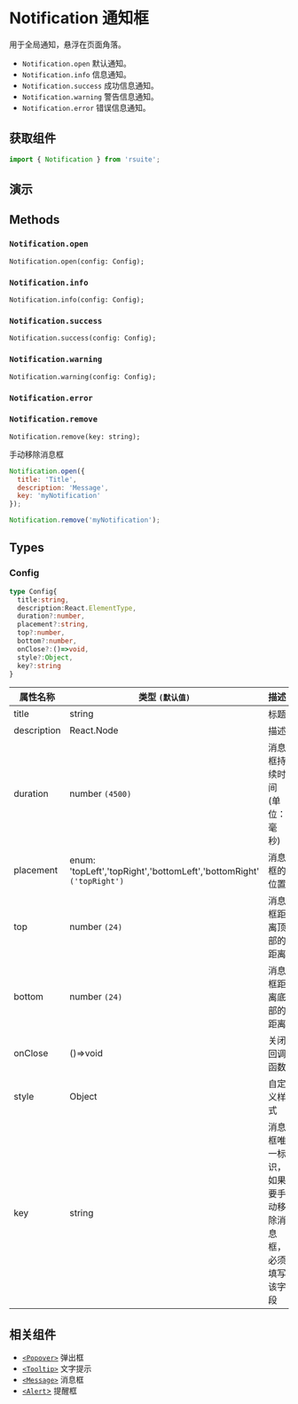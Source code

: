 # Notification 通知框 

用于全局通知，悬浮在页面角落。

* `Notification.open` 默认通知。
* `Notification.info` 信息通知。
* `Notification.success` 成功信息通知。
* `Notification.warning` 警告信息通知。
* `Notification.error` 错误信息通知。

## 获取组件

```js
import { Notification } from 'rsuite';
```

## 演示

<!--{demo}-->

## Methods

### `Notification.open`

```
Notification.open(config: Config);
```

### `Notification.info`

```
Notification.info(config: Config);
```

### `Notification.success`

```
Notification.success(config: Config);
```

### `Notification.warning`

```
Notification.warning(config: Config);
```

### `Notification.error`

### `Notification.remove`

```
Notification.remove(key: string);
```

手动移除消息框

```js
Notification.open({
  title: 'Title',
  description: 'Message',
  key: 'myNotification'
});

Notification.remove('myNotification');
```

## Types

### Config

```typescript
type Config{
  title:string,
  description:React.ElementType,
  duration?:number,
  placement?:string,
  top?:number,
  bottom?:number,
  onClose?:()=>void,
  style?:Object,
  key?:string
}
```

| 属性名称    | 类型 `(默认值)`                                                      | 描述                                                 |
| ----------- | -------------------------------------------------------------------- | ---------------------------------------------------- |
| title       | string                                                               | 标题                                                 |
| description | React.Node                                                           | 描述                                                 |
| duration    | number `(4500)`                                                      | 消息框持续时间 (单位：毫秒)                          |
| placement   | enum: 'topLeft','topRight','bottomLeft','bottomRight' `('topRight')` | 消息框的位置                                         |
| top         | number `(24)`                                                        | 消息框距离顶部的距离                                 |
| bottom      | number `(24)`                                                        | 消息框距离底部的距离                                 |
| onClose     | ()=>void                                                             | 关闭回调函数                                         |
| style       | Object                                                               | 自定义样式                                           |
| key         | string                                                               | 消息框唯一标识，如果要手动移除消息框，必须填写该字段 |

## 相关组件

* [`<Popover>`](./popover) 弹出框
* [`<Tooltip>`](./tooltip) 文字提示
* [`<Message>`](./message) 消息框
* [`<Alert`>](./alert) 提醒框
